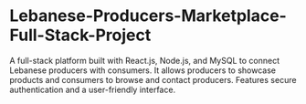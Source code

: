 # Lebanese-Producers-Marketplace-Full-Stack-Project
A full-stack platform built with React.js, Node.js, and MySQL to connect Lebanese producers with consumers. It allows producers to showcase products and consumers to browse and contact producers. Features secure authentication and a user-friendly interface.
